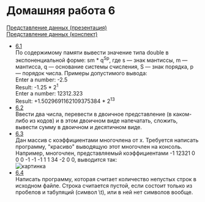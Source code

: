 Домашняя работа 6
=================
[Представление данных (презентация)](https://docs.google.com/presentation/d/1vYScuK9ufiN5l46zSAfbP9Y33kOHs-p0RyRC7uiQjUI/edit#slide=id.g173453b90b_0_82) <br/>
[Представление данных (конспект)](https://docs.google.com/document/d/1LibDaZ7YWjoqIPXKLGAiS30l-DlGR_8iwnrtS1yiAqY/edit#heading=h.axakwg86vdi)

- [6.1](https://github.com/Victor-Y-Fadeev/SPbSU/tree/master/course1/sem1/hw6/task1) <br/>
По содержимому памяти вывести значение типа double в экспоненциальной форме: sm * q<sup>Sp</sup>, где s — знак мантиссы, m — мантисса, q — основание системы счисления, S — знак порядка, p — порядок числа. Примеры допустимого вывода: <br/>
Enter a number: -2.5 <br/>
Result: -1.25 * 2<sup>1</sup> <br/>
Enter a number: 12312.323 <br/>
Result: +1.5029691162109375384 * 2<sup>13</sup>
- [6.2](https://github.com/Victor-Y-Fadeev/SPbSU/tree/master/course1/sem1/hw6/task2) <br/>
Ввести два числа, перевести в двоичное представление (в каком-либо из кодов) и в этом двоичном виде напечатать, сложить, вывести сумму в двоичном и десятичном виде.
- [6.3](https://github.com/Victor-Y-Fadeev/SPbSU/tree/master/course1/sem1/hw6/task3) <br/>
Дан массив с коэффициентами многочлена от x. Требуется написать программу, "красиво" выводящую этот многочлен на консоль. Например, многочлен, представляемый коэффициентами -1 12321 0 0 0 -1 -1 -1 1 1 34 -2 0 0, выводится так: <br/>
![картинка](http://i.imgur.com/LkLHotA.png)
- [6.4](https://github.com/Victor-Y-Fadeev/SPbSU/tree/master/course1/sem1/hw6/task4) <br/>
Написать программу, которая считает количество непустых строк в исходном файле. Строка считается пустой, если состоит только из пробелов и табуляций (символ \t), или в ней нет символов вообще.

